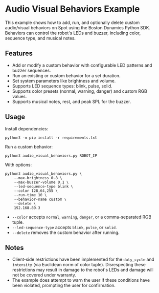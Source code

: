 <!--
Copyright (c) 2023 Boston Dynamics, Inc.  All rights reserved.

Downloading, reproducing, distributing or otherwise using the SDK Software
is subject to the terms and conditions of the Boston Dynamics Software
Development Kit License (20191101-BDSDK-SL).
-->

# Audio Visual Behaviors Example

This example shows how to add, run, and optionally delete custom audio/visual behaviors on Spot using the Boston Dynamics Python SDK. Behaviors can control the robot's LEDs and buzzer, including color, sequence type, and musical notes.

## Features

- Add or modify a custom behavior with configurable LED patterns and buzzer sequences.
- Run an existing or custom behavior for a set duration.
- Set system parameters like brightness and volume.
- Supports LED sequence types: blink, pulse, solid.
- Supports color presets (normal, warning, danger) and custom RGB values.
- Supports musical notes, rest, and peak SPL for the buzzer.

## Usage

Install dependencies:

```
python3 -m pip install -r requirements.txt
```

Run a custom behavior:

```
python3 audio_visual_behaviors.py ROBOT_IP
```

With options:

```
python3 audio_visual_behaviors.py \
    --max-brightness 0.8 \
    --max-buzzer-volume 0.1 \
    --led-sequence-type blink \
    --color 128,64,255 \
    --run-time 10 \
    --behavior-name custom \
    --delete \
    192.168.80.3
```

- `--color` accepts `normal`, `warning`, `danger`, or a comma-separated RGB tuple.
- `--led-sequence-type` accepts `blink`, `pulse`, or `solid`.
- `--delete` removes the custom behavior after running.

## Notes

- Client-side restrictions have been implemented for the `duty_cycle` and `intensity` (via Euclidean norm of color tuple). Disrespecting these restrictions may result in damage to the robot's LEDs and damage will not be covered under warranty.
- The example does attempt to warn the user if these conditions have been violated, prompting the user for confirmation.
